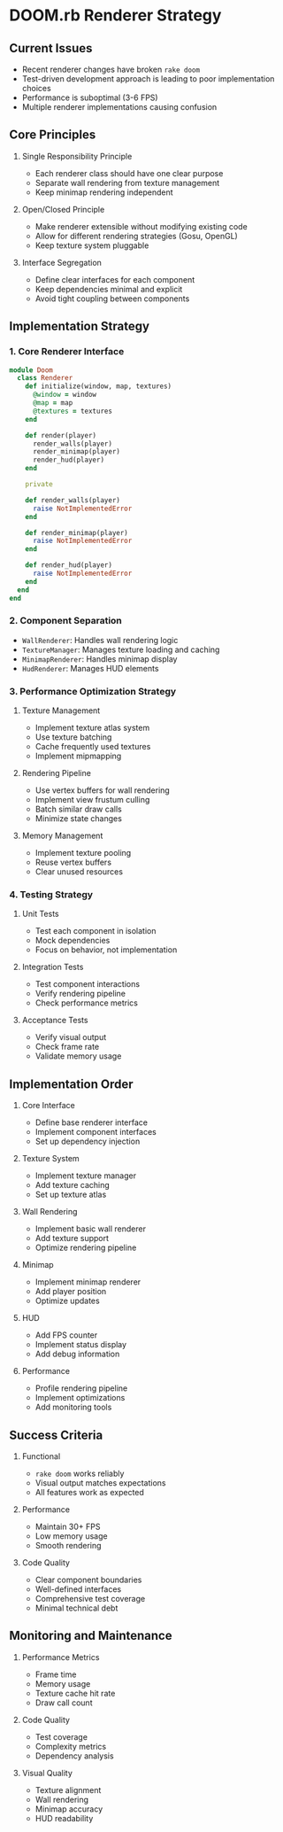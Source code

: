 # DOOM.rb Renderer Strategy

## Current Issues
- Recent renderer changes have broken `rake doom`
- Test-driven development approach is leading to poor implementation choices
- Performance is suboptimal (3-6 FPS)
- Multiple renderer implementations causing confusion

## Core Principles
1. Single Responsibility Principle
   - Each renderer class should have one clear purpose
   - Separate wall rendering from texture management
   - Keep minimap rendering independent

2. Open/Closed Principle
   - Make renderer extensible without modifying existing code
   - Allow for different rendering strategies (Gosu, OpenGL)
   - Keep texture system pluggable

3. Interface Segregation
   - Define clear interfaces for each component
   - Keep dependencies minimal and explicit
   - Avoid tight coupling between components

## Implementation Strategy

### 1. Core Renderer Interface
```ruby
module Doom
  class Renderer
    def initialize(window, map, textures)
      @window = window
      @map = map
      @textures = textures
    end

    def render(player)
      render_walls(player)
      render_minimap(player)
      render_hud(player)
    end

    private

    def render_walls(player)
      raise NotImplementedError
    end

    def render_minimap(player)
      raise NotImplementedError
    end

    def render_hud(player)
      raise NotImplementedError
    end
  end
end
```

### 2. Component Separation
- `WallRenderer`: Handles wall rendering logic
- `TextureManager`: Manages texture loading and caching
- `MinimapRenderer`: Handles minimap display
- `HudRenderer`: Manages HUD elements

### 3. Performance Optimization Strategy
1. Texture Management
   - Implement texture atlas system
   - Use texture batching
   - Cache frequently used textures
   - Implement mipmapping

2. Rendering Pipeline
   - Use vertex buffers for wall rendering
   - Implement view frustum culling
   - Batch similar draw calls
   - Minimize state changes

3. Memory Management
   - Implement texture pooling
   - Reuse vertex buffers
   - Clear unused resources

### 4. Testing Strategy
1. Unit Tests
   - Test each component in isolation
   - Mock dependencies
   - Focus on behavior, not implementation

2. Integration Tests
   - Test component interactions
   - Verify rendering pipeline
   - Check performance metrics

3. Acceptance Tests
   - Verify visual output
   - Check frame rate
   - Validate memory usage

## Implementation Order

1. Core Interface
   - Define base renderer interface
   - Implement component interfaces
   - Set up dependency injection

2. Texture System
   - Implement texture manager
   - Add texture caching
   - Set up texture atlas

3. Wall Rendering
   - Implement basic wall renderer
   - Add texture support
   - Optimize rendering pipeline

4. Minimap
   - Implement minimap renderer
   - Add player position
   - Optimize updates

5. HUD
   - Add FPS counter
   - Implement status display
   - Add debug information

6. Performance
   - Profile rendering pipeline
   - Implement optimizations
   - Add monitoring tools

## Success Criteria
1. Functional
   - `rake doom` works reliably
   - Visual output matches expectations
   - All features work as expected

2. Performance
   - Maintain 30+ FPS
   - Low memory usage
   - Smooth rendering

3. Code Quality
   - Clear component boundaries
   - Well-defined interfaces
   - Comprehensive test coverage
   - Minimal technical debt

## Monitoring and Maintenance
1. Performance Metrics
   - Frame time
   - Memory usage
   - Texture cache hit rate
   - Draw call count

2. Code Quality
   - Test coverage
   - Complexity metrics
   - Dependency analysis

3. Visual Quality
   - Texture alignment
   - Wall rendering
   - Minimap accuracy
   - HUD readability 